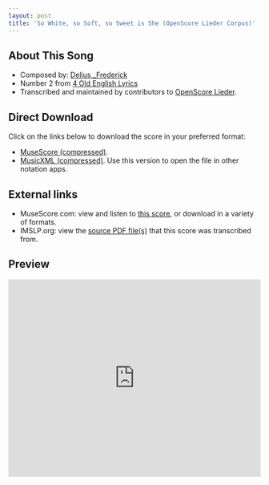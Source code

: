 ```yaml
---
layout: post
title: 'So White, so Soft, so Sweet is She (OpenScore Lieder Corpus)'
---
```


## About This Song

- Composed by: [Delius,_Frederick](https://fourscoreandmore.org/openscore/lieder/Delius,_Frederick)
- Number 2 from [4 Old English Lyrics](https://fourscoreandmore.org/openscore/lieder/Delius,_Frederick/4_Old_English_Lyrics)
- Transcribed and maintained by contributors to [OpenScore Lieder].

[OpenScore Lieder]: https://musescore.com/openscore-lieder-corpus

## Direct Download

Click on the links below to download the score in your preferred format:
- [MuseScore (compressed)](https://github.com/openscore/lieder/blob/main/scores/Delius,_Frederick/4_Old_English_Lyrics/2_So_White,_so_Soft,_so_Sweet_is_She/lc6230258.mscz?raw=true).
- [MusicXML (compressed)](https://github.com/openscore/lieder/blob/main/scores/Delius,_Frederick/4_Old_English_Lyrics/2_So_White,_so_Soft,_so_Sweet_is_She/lc6230258.mxl?raw=true). Use this version to open the file in other notation apps.

## External links

- MuseScore.com: view and listen to [this score][MuseScore], or download in a variety of formats.
- IMSLP.org: view the [source PDF file(s)][IMSLP] that this score was transcribed from.

[MuseScore]: https://musescore.com/score/6230258
[IMSLP]: https://imslp.org/wiki/Special:ReverseLookup/148200

## Preview

<iframe width="100%" height="394" src="https://musescore.com/openscore-lieder-corpus/scores/6230258/embed" frameborder="0" allowfullscreen allow="autoplay; fullscreen"></iframe>
